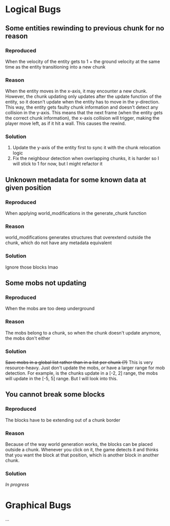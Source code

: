 # Logical Bugs
## Some entities rewinding to previous chunk for no reason
### Reproduced
When the velocity of the entity gets to 1 + the ground velocity at the same time as the entity transitioning into a new chunk
### Reason
When the entity moves in the x-axis, it may encounter a new chunk. However, the chunk updating only updates after the update function of the entity, so it doesn't update when the entity has to move in the y-direction. This way, the entity gets faulty chunk information and doesn't detect any collision in the y-axis. This means that the next frame (when the entity gets the correct chunk information), the x-axis collision will trigger, making the player move left, as if it hit a wall. This causes the rewind.
### Solution
1. Update the y-axis of the entity first to sync it with the chunk relocation logic
2. Fix the neighbour detection when overlapping chunks, it is harder so I will stick to 1 for now, but I might refactor it

## Unknown metadata for some known data at given position
### Reproduced
When applying world_modifications in the generate_chunk function
### Reason
world_modifications generates structures that overextend outside the chunk, which do not have any metadata equivalent
### Solution
Ignore those blocks lmao

## Some mobs not updating
### Reproduced
When the mobs are too deep underground
### Reason
The mobs belong to a chunk, so when the chunk doesn't update anymore,
the mobs don't either
### Solution
~~Save mobs in a global list rather than in a list per chunk (?)~~
This is very resource-heavy. Just don't update the mobs, _or_ have a larger range for mob detection. For example, is the chunks update in a [-2, 2] range, the mobs will update in the [-5, 5] range. But I will look into this.

## You cannot break some blocks
### Reproduced
The blocks have to be extending out of a chunk border
### Reason
Because of the way world generation works, the blocks can be placed outside a chunk.
Whenever you click on it, the game detects it and thinks that you want the block at that position, which
is another block in another chunk.
### Solution
_In progress_

# Graphical Bugs
...
